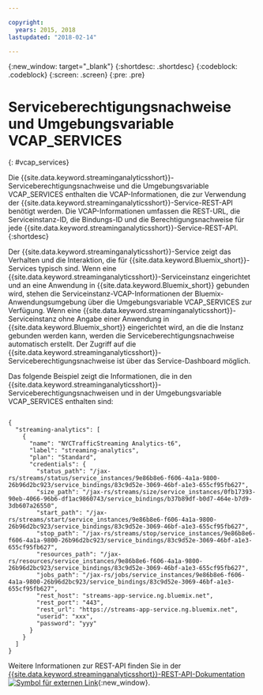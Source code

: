 ```yaml
---

copyright:
  years: 2015, 2018
lastupdated: "2018-02-14"

---
```


<!-- Attribute definitions -->
{:new_window: target="_blank"}
{:shortdesc: .shortdesc}
{:codeblock: .codeblock}
{:screen: .screen}
{:pre: .pre}

# Serviceberechtigungsnachweise und Umgebungsvariable VCAP_SERVICES
{: #vcap_services}

Die {{site.data.keyword.streaminganalyticsshort}}-Serviceberechtigungsnachweise und die Umgebungsvariable VCAP_SERVICES enthalten die VCAP-Informationen, die zur Verwendung der {{site.data.keyword.streaminganalyticsshort}}-Service-REST-API benötigt werden. Die VCAP-Informationen umfassen die REST-URL, die Serviceinstanz-ID, die Bindungs-ID und die Berechtigungsnachweise für jede {{site.data.keyword.streaminganalyticsshort}}-Service-REST-API.  
{:shortdesc}


Der {{site.data.keyword.streaminganalyticsshort}}-Service zeigt das Verhalten und die Interaktion, die für {{site.data.keyword.Bluemix_short}}-Services typisch sind. Wenn eine {{site.data.keyword.streaminganalyticsshort}}-Serviceinstanz eingerichtet und an eine Anwendung in {{site.data.keyword.Bluemix_short}} gebunden wird, stehen die Serviceinstanz-VCAP-Informationen der Bluemix-Anwendungsumgebung über die Umgebungsvariable VCAP_SERVICES zur Verfügung. Wenn eine {{site.data.keyword.streaminganalyticsshort}}-Serviceinstanz ohne Angabe einer Anwendung in {{site.data.keyword.Bluemix_short}} eingerichtet wird, an die die Instanz gebunden werden kann, werden die Serviceberechtigungsnachweise automatisch erstellt. Der Zugriff auf die {{site.data.keyword.streaminganalyticsshort}}-Serviceberechtigungsnachweise ist über das Service-Dashboard möglich.


Das folgende Beispiel zeigt die Informationen, die in den {{site.data.keyword.streaminganalyticsshort}}-Serviceberechtigungsnachweisen und in der Umgebungsvariable VCAP_SERVICES enthalten sind:

<pre><code>
{
  "streaming-analytics": [
    {
      "name": "NYCTrafficStreaming Analytics-t6",
      "label": "streaming-analytics",
      "plan": "Standard",
      "credentials": {
        "status_path": "/jax-rs/streams/status/service_instances/9e86b8e6-f606-4a1a-9800-26b96d2bc923/service_bindings/83c9d52e-3069-46bf-a1e3-655cf95fb627",
        "size_path": "/jax-rs/streams/size/service_instances/0fb17393-90eb-4066-96b6-df1ac9860743/service_bindings/b37b89df-b0d7-464e-b7d9-3db607a26550",
        "start_path": "/jax-rs/streams/start/service_instances/9e86b8e6-f606-4a1a-9800-26b96d2bc923/service_bindings/83c9d52e-3069-46bf-a1e3-655cf95fb627",
        "stop_path": "/jax-rs/streams/stop/service_instances/9e86b8e6-f606-4a1a-9800-26b96d2bc923/service_bindings/83c9d52e-3069-46bf-a1e3-655cf95fb627",
        "resources_path": "/jax-rs/resources/service_instances/9e86b8e6-f606-4a1a-9800-26b96d2bc923/service_bindings/83c9d52e-3069-46bf-a1e3-655cf95fb627",
        "jobs_path": "/jax-rs/jobs/service_instances/9e86b8e6-f606-4a1a-9800-26b96d2bc923/service_bindings/83c9d52e-3069-46bf-a1e3-655cf95fb627",
        "rest_host": "streams-app-service.ng.bluemix.net",
        "rest_port": "443",
        "rest_url": "https://streams-app-service.ng.bluemix.net",
        "userid": "xxx",
        "password": "yyy"
      }
    }
  ]
}	  
</code></pre>

Weitere Informationen zur REST-API finden Sie in der [{{site.data.keyword.streaminganalyticsshort}}-REST-API-Dokumentation ![Symbol für externen Link](../../icons/launch-glyph.svg "Symbol für externen Link")](https://console.ng.bluemix.net/apidocs/220){:new_window}.
